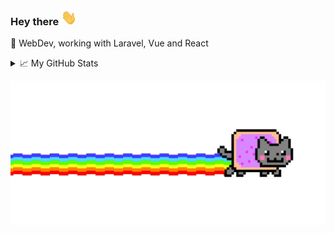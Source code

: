 ### Hey there <img src="hey.gif" width="25" height="25">

🚀 WebDev, working with Laravel, Vue and React

<details>
  <summary>📈 My GitHub Stats</summary>
  <div align="center">
    <img src="https://github-readme-stats.vercel.app/api?username=Bosphoramus&show_icons=true&theme=gotham" alt="Bosphoramus" />
  </div>
</details>

![Nyan cat](nyan-cat.gif "Tony's Nyan cat")
